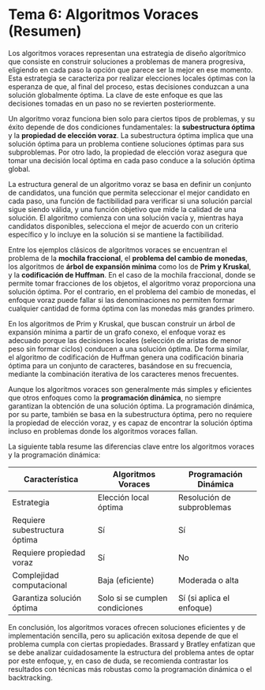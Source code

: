 
# Tema 6: Algoritmos Voraces (Resumen)

Los algoritmos voraces representan una estrategia de diseño algorítmico que consiste en construir soluciones a problemas de manera progresiva, eligiendo en cada paso la opción que parece ser la mejor en ese momento. Esta estrategia se caracteriza por realizar elecciones locales óptimas con la esperanza de que, al final del proceso, estas decisiones conduzcan a una solución globalmente óptima. La clave de este enfoque es que las decisiones tomadas en un paso no se revierten posteriormente.

Un algoritmo voraz funciona bien solo para ciertos tipos de problemas, y su éxito depende de dos condiciones fundamentales: la **subestructura óptima** y la **propiedad de elección voraz**. La subestructura óptima implica que una solución óptima para un problema contiene soluciones óptimas para sus subproblemas. Por otro lado, la propiedad de elección voraz asegura que tomar una decisión local óptima en cada paso conduce a la solución óptima global.

La estructura general de un algoritmo voraz se basa en definir un conjunto de candidatos, una función que permita seleccionar el mejor candidato en cada paso, una función de factibilidad para verificar si una solución parcial sigue siendo válida, y una función objetivo que mide la calidad de una solución. El algoritmo comienza con una solución vacía y, mientras haya candidatos disponibles, selecciona el mejor de acuerdo con un criterio específico y lo incluye en la solución si se mantiene la factibilidad.

Entre los ejemplos clásicos de algoritmos voraces se encuentran el problema de la **mochila fraccional**, el **problema del cambio de monedas**, los algoritmos de **árbol de expansión mínima** como los de **Prim y Kruskal**, y la **codificación de Huffman**. En el caso de la mochila fraccional, donde se permite tomar fracciones de los objetos, el algoritmo voraz proporciona una solución óptima. Por el contrario, en el problema del cambio de monedas, el enfoque voraz puede fallar si las denominaciones no permiten formar cualquier cantidad de forma óptima con las monedas más grandes primero.

En los algoritmos de Prim y Kruskal, que buscan construir un árbol de expansión mínima a partir de un grafo conexo, el enfoque voraz es adecuado porque las decisiones locales (selección de aristas de menor peso sin formar ciclos) conducen a una solución óptima. De forma similar, el algoritmo de codificación de Huffman genera una codificación binaria óptima para un conjunto de caracteres, basándose en su frecuencia, mediante la combinación iterativa de los caracteres menos frecuentes.

Aunque los algoritmos voraces son generalmente más simples y eficientes que otros enfoques como la **programación dinámica**, no siempre garantizan la obtención de una solución óptima. La programación dinámica, por su parte, también se basa en la subestructura óptima, pero no requiere la propiedad de elección voraz, y es capaz de encontrar la solución óptima incluso en problemas donde los algoritmos voraces fallan.

La siguiente tabla resume las diferencias clave entre los algoritmos voraces y la programación dinámica:

| Característica                | Algoritmos Voraces             | Programación Dinámica      |
| ----------------------------- | ------------------------------ | -------------------------- |
| Estrategia                    | Elección local óptima          | Resolución de subproblemas |
| Requiere subestructura óptima | Sí                             | Sí                         |
| Requiere propiedad voraz      | Sí                             | No                         |
| Complejidad computacional     | Baja (eficiente)               | Moderada o alta            |
| Garantiza solución óptima     | Solo si se cumplen condiciones | Sí (si aplica el enfoque)  |

En conclusión, los algoritmos voraces ofrecen soluciones eficientes y de implementación sencilla, pero su aplicación exitosa depende de que el problema cumpla con ciertas propiedades. Brassard y Bratley enfatizan que se debe analizar cuidadosamente la estructura del problema antes de optar por este enfoque, y, en caso de duda, se recomienda contrastar los resultados con técnicas más robustas como la programación dinámica o el backtracking.

